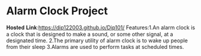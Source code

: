 # Alarm Clock Project
𝐇𝐨𝐬𝐭𝐞𝐝 𝐋𝐢𝐧𝐤:https://dip122003.github.io/Dip101/
Features:1.An alarm clock is a clock that is designed to make a sound, or some other signal, at a designated time.
         2.The primary utility of alarm clock is to wake up people from their sleep
         3.Alarms are used to perform tasks at scheduled times.


